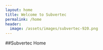 ```yaml
---
layout: home
title: Welcome to Subvertec
permalink: /home
header:
  image: /assets/images/subvertec-920.png
---
```

##Subvertec Home
